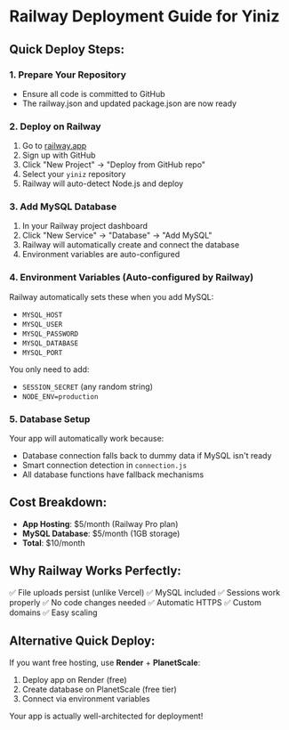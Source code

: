 # Railway Deployment Guide for Yiniz

## Quick Deploy Steps:

### 1. Prepare Your Repository

- Ensure all code is committed to GitHub
- The railway.json and updated package.json are now ready

### 2. Deploy on Railway

1. Go to [railway.app](https://railway.app)
2. Sign up with GitHub
3. Click "New Project" → "Deploy from GitHub repo"
4. Select your `yiniz` repository
5. Railway will auto-detect Node.js and deploy

### 3. Add MySQL Database

1. In your Railway project dashboard
2. Click "New Service" → "Database" → "Add MySQL"
3. Railway will automatically create and connect the database
4. Environment variables are auto-configured

### 4. Environment Variables (Auto-configured by Railway)

Railway automatically sets these when you add MySQL:

- `MYSQL_HOST`
- `MYSQL_USER`
- `MYSQL_PASSWORD`
- `MYSQL_DATABASE`
- `MYSQL_PORT`

You only need to add:

- `SESSION_SECRET` (any random string)
- `NODE_ENV=production`

### 5. Database Setup

Your app will automatically work because:

- Database connection falls back to dummy data if MySQL isn't ready
- Smart connection detection in `connection.js`
- All database functions have fallback mechanisms

## Cost Breakdown:

- **App Hosting**: $5/month (Railway Pro plan)
- **MySQL Database**: $5/month (1GB storage)
- **Total**: $10/month

## Why Railway Works Perfectly:

✅ File uploads persist (unlike Vercel)
✅ MySQL included
✅ Sessions work properly
✅ No code changes needed
✅ Automatic HTTPS
✅ Custom domains
✅ Easy scaling

## Alternative Quick Deploy:

If you want free hosting, use **Render** + **PlanetScale**:

1. Deploy app on Render (free)
2. Create database on PlanetScale (free tier)
3. Connect via environment variables

Your app is actually well-architected for deployment!
